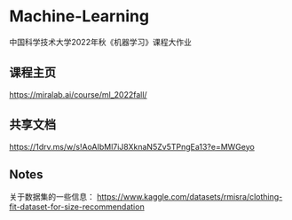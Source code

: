 # Machine-Learning
中国科学技术大学2022年秋《机器学习》课程大作业

## 课程主页
https://miralab.ai/course/ml_2022fall/

## 共享文档
https://1drv.ms/w/s!AoAIbMl7iJ8XknaN5Zv5TPngEa13?e=MWGeyo

## Notes
关于数据集的一些信息：
https://www.kaggle.com/datasets/rmisra/clothing-fit-dataset-for-size-recommendation
